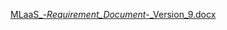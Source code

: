 [MLaaS_-_Requirement_Document_-_Version_9.docx](uploads/b48d17896ba8e58b7a24c549c1c257c5/MLaaS_-_Requirement_Document_-_Version_9.docx)